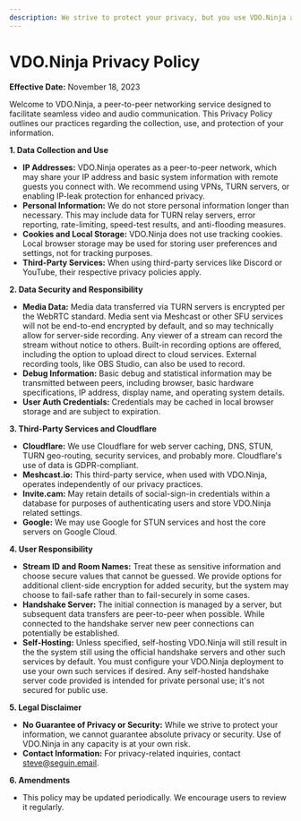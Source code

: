 ```yaml
---
description: We strive to protect your privacy, but you use VDO.Ninja at your own risk
---
```


# VDO.Ninja Privacy Policy

**Effective Date:** November 18, 2023

Welcome to VDO.Ninja, a peer-to-peer networking service designed to facilitate seamless video and audio communication. This Privacy Policy outlines our practices regarding the collection, use, and protection of your information.

**1. Data Collection and Use**

* **IP Addresses:** VDO.Ninja operates as a peer-to-peer network, which may share your IP address and basic system information with remote guests you connect with. We recommend using VPNs, TURN servers, or enabling IP-leak protection for enhanced privacy.
* **Personal Information:** We do not store personal information longer than necessary. This may include data for TURN relay servers, error reporting, rate-limiting, speed-test results, and anti-flooding measures.
* **Cookies and Local Storage:** VDO.Ninja does not use tracking cookies. Local browser storage may be used for storing user preferences and settings, not for tracking purposes.
* **Third-Party Services:** When using third-party services like Discord or YouTube, their respective privacy policies apply.

**2. Data Security and Responsibility**

* **Media Data:** Media data transferred via TURN servers is encrypted per the WebRTC standard. Media sent via Meshcast or other SFU services will not be end-to-end encrypted by default, and so may technically allow for server-side recording. Any viewer of a stream can record the stream without notice to others. Built-in recording options are offered, including the option to upload direct to cloud services. External recording tools, like OBS Studio, can also be used to record.
* **Debug Information:** Basic debug and statistical information may be transmitted between peers, including browser, basic hardware specifications, IP address, display name, and operating system details.
* **User Auth Credentials:** Credentials may be cached in local browser storage and are subject to expiration.

**3. Third-Party Services and Cloudflare**

* **Cloudflare:** We use Cloudflare for web server caching, DNS, STUN, TURN geo-routing, security services, and probably more. Cloudflare's use of data is GDPR-compliant.
* **Meshcast.io:** This third-party service, when used with VDO.Ninja, operates independently of our privacy practices.
* **Invite.cam:** May retain details of social-sign-in credentials within a database for purposes of authenticating users and store VDO.Ninja related settings.
* **Google:** We may use Google for STUN services and host the core servers on Google Cloud.

**4. User Responsibility**

* **Stream ID and Room Names:** Treat these as sensitive information and choose secure values that cannot be guessed. We provide options for additional client-side encryption for added security, but the system may choose to fail-safe rather than to fail-securely in some cases.
* **Handshake Server:** The initial connection is managed by a server, but subsequent data transfers are peer-to-peer when possible. While connected to the handshake server new peer connections can potentially be established.&#x20;
* **Self-Hosting:** Unless specified, self-hosting VDO.Ninja will still result in the the system still using the official handshake servers and other such services by default. You must configure your VDO.Ninja deployment to use your own such services if desired. Any self-hosted handshake server code provided is intended for private personal use; it's not secured for public use.

**5. Legal Disclaimer**

* **No Guarantee of Privacy or Security:** While we strive to protect your information, we cannot guarantee absolute privacy or security. Use of VDO.Ninja in any capacity is at your own risk.
* **Contact Information:** For privacy-related inquiries, contact [steve@seguin.email](mailto:steve@seguin.email).

**6. Amendments**

* This policy may be updated periodically. We encourage users to review it regularly.
